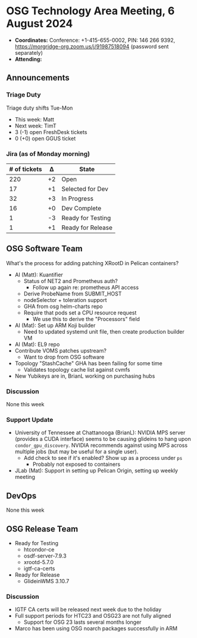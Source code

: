 # OSG Technology Area Meeting, 6 August 2024

-   **Coordinates:** Conference: +1-415-655-0002, PIN: 146 266 9392,
    <https://morgridge-org.zoom.us/j/91987518094> (password sent separately)
-   **Attending:** 

## Announcements

### Triage Duty

Triage duty shifts Tue-Mon

-   This week: Matt
-   Next week: TimT
-   3 (-1) open FreshDesk tickets
-   0 (+0) open GGUS ticket

### Jira (as of Monday morning)

| # of tickets | &Delta; | State             |
|--------------|---------|-------------------|
| 220          | +2      | Open              |
| 17           | +1      | Selected for Dev  |
| 32           | +3      | In Progress       |
| 16           | +0      | Dev Complete      |
| 1            | -3      | Ready for Testing |
| 1            | +1      | Ready for Release |

## OSG Software Team

What's the process for adding patching XRootD in Pelican containers?

-   AI (Matt): Kuantifier
    -   Status of NET2 and Prometheus auth?
        - Follow up again re: prometheus API access
    -   Derive ProbeName from SUBMIT_HOST
    -   nodeSelector + toleration support
    -   GHA from osg helm-charts repo
    -   Require that pods set a CPU resource request
        - We use this to derive the "Processors" field
-   AI (Mat): Set up ARM Koji builder
    - Need to updated systemd unit file, then create production builder VM
-   AI (Mat): EL9 repo
-   Contribute VOMS patches upstream?
    - Want to drop from OSG software
-   Topology "StashCache" GHA has been failing for some time
    - Validates topology cache list against cvmfs
-   New Yubikeys are in, BrianL working on purchasing hubs

### Discussion

None this week

### Support Update

-  University of Tennessee at Chattanooga (BrianL): NVIDIA MPS server (provides a CUDA interface) seems to be causing
   glideins to hang upon `condor_gpu_discovery`. NVIDIA recommends against using MPS across multiple jobs (but may be
   useful for a single user).
   - Add check to see if it's enabled? Show up as a process under `ps`
       - Probably not exposed to containers
- JLab (Mat): Support in setting up Pelican Origin, setting up weekly meeting

## DevOps

None this week

## OSG Release Team

-   Ready for Testing
    - htcondor-ce
    - osdf-server-7.9.3
    - xrootd-5.7.0
    - igtf-ca-certs
-   Ready for Release
    - GlideinWMS 3.10.7

### Discussion

-   IGTF CA certs will be released next week due to the holiday
-   Full support periods for HTC23 and OSG23 are not fully aligned
    - Support for OSG 23 lasts several months longer
-   Marco has been using OSG noarch packages successfully in ARM
